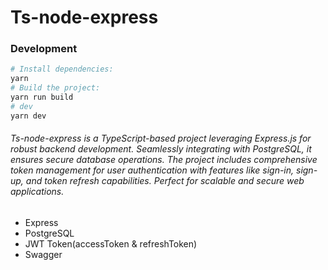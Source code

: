 # Ts-node-express
### Development

```bash
# Install dependencies:
yarn
# Build the project:
yarn run build
# dev
yarn dev
```
###### Ts-node-express is a TypeScript-based project leveraging Express.js for robust backend development. Seamlessly integrating with PostgreSQL, it ensures secure database operations. The project includes comprehensive token management for user authentication with features like sign-in, sign-up, and token refresh capabilities. Perfect for scalable and secure web applications.

 - Express
 - PostgreSQL
 - JWT Token(accessToken & refreshToken)
 - Swagger
